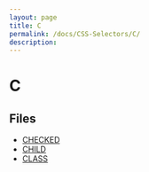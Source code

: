 ```yaml
---
layout: page
title: C
permalink: /docs/CSS-Selectors/C/
description: 
---
```


# C



## Files
* [CHECKED](/compare.html2pdf.tools/docs/CSS-Selectors/C/checked.md)
* [CHILD](/compare.html2pdf.tools/docs/CSS-Selectors/C/child.md)
* [CLASS](/compare.html2pdf.tools/docs/CSS-Selectors/C/class.md)

